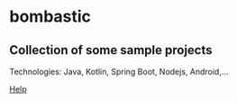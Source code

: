 # bombastic

## Collection of some sample projects

Technologies: Java, Kotlin, Spring Boot, Nodejs, Android,...

[Help](../master/HELP.md) 

